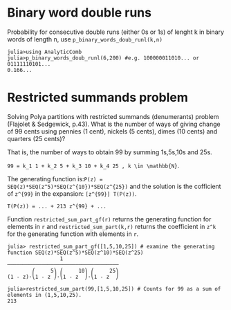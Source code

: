 # Binary word double runs

Probability for consecutive double runs (either 0s or 1s) of lenght k in binary words of length n, use `p_binary_words_doub_runl(k,n)`

```
julia>using AnalyticComb
julia>p_binary_words_doub_runl(6,200) #e.g. 100000011010... or 01111110101...
0.166...
```

# Restricted summands problem

Solving Polya partitions with restricted summands (denumerants) problem (Flajolet & Sedgewick, p.43). 
What is the number of ways of giving change of 99 cents using pennies (1 cent), nickels (5 cents), dimes (10 cents) and quarters (25 cents)?

That is, the number of ways to obtain 99 by summing 1s,5s,10s and 25s.   

``99 = k_1 1 + k_2 5 + k_3 10 + k_4 25 , k \in \mathbb{N}``.  

The generating function is:``P(z) = SEQ(z)*SEQ(z^5)*SEQ(z^{10})*SEQ(z^{25})`` and the solution is the
cofficient of ``z^{99}`` in the expansion: ``[z^{99}] T(P(z))``.  

``T(P(z)) = ... + 213 z^{99} + ...``

Function `restricted_sum_part_gf(r)` returns the generating function for elements in `r` and `restricted_sum_part(k,r)` returns the coefficient in ``z^k`` for the generating function with elements in `r`.  

```
julia> restricted_sum_part_gf([1,5,10,25]) # examine the generating function SEQ(z)*SEQ(z^5)*SEQ(z^10)*SEQ(z^25)
                 1                  
────────────────────────────────────
        ⎛     5⎞ ⎛     10⎞ ⎛     25⎞
(1 - z)⋅⎝1 - z ⎠⋅⎝1 - z  ⎠⋅⎝1 - z  ⎠

julia>restricted_sum_part(99,[1,5,10,25]) # Counts for 99 as a sum of elements in (1,5,10,25).
213
```


